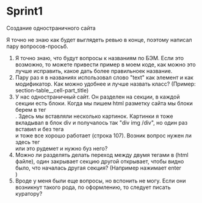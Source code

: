# Sprint1
Создание одностраничного сайта

Я точно не знаю как будет выглядеть ревью в конце, поэтому написал пару вопросов-просьб.

1. Я точно знаю, что будут вопросы к названиям по БЭМ. Если это возможно, то можете привести пример в моем коде, как можно это лучше исправить, какое дать более правильноек название. 
2. Пару раз я в названиях использовал слово "text" как элемент и как модификатор. Как можно удобнее и лучше назвать класс? (Пример: section-table__cell-part_title)
3. У нас одностраничный сайт. Он разделен на секции, в каждой секции есть блоки. Когда мы пишем html разметку сайта мы блоки берем в тег <div>. Здесь мы вставляли несколько картинок. Картинки я тоже вкладывал в блок div и получалось так "div img /div", но один раз вставил и без тега <div> и тоже все хорошо работает (строка 107). Возник вопрос нужен ли здесь тег <div> или это рудемет и нужно буз него? 
4. Можно ли разделять делать переход между двумя тегами в (html файле), один закрывает секцию другой открывает, чтобы видно было, что началась другая секция? (Например </section> нажимает enter <section>)
5. Вроде у меня были еще вопросы, но вспонить не могу. Если они возникнут такого рода, по оформлению, то следует писать куратору?
